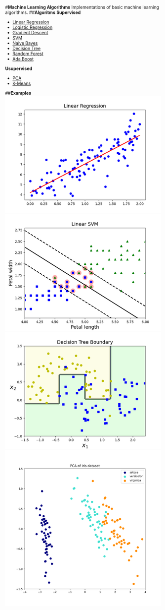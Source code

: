 #**Machine Learning Algorithms**
Implementations of basic machine learning algorithms.
##**Algoritms**
**Supervised**
* [Linear Regression](ml_algorithms/supervised/linear.py)
* [Logistic Regression](ml_algorithms/supervised/linear.py)
* [Gradient Descent](ml_algorithms/supervised/linear.py)
* [SVM](ml_algorithms/supervised/svm.py)
* [Naive Bayes](ml_algorithms/supervised/naive_bayes.py)
* [Decision Tree](ml_algorithms/supervised/tree.py)
* [Random Forest](ml_algorithms/supervised/ensemble.py)
* [Ada Boost](ml_algorithms/supervised/boosting.py)

**Usupervised**
* [PCA](ml_algorithms/unsupervised/pca.py)
* [K-Means](ml_algorithms/unsupervised/kmeans.py)

##**Examples**
![image](examples/figures/linear_regression_plot.png)
![image](examples/figures/linear_svm_boundary.png)
![image](examples/figures/decision_tree_boundary.png)
![image](examples/figures/pca_proj.png)
